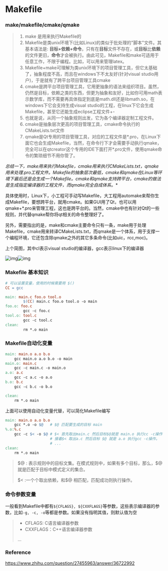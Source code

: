 # Makefile



### make/makefile/cmake/qmake

> 1. make 是用来执行Makefile的
> 2. Makefile是类unix环境下(比如Linux)的类似于批处理的"脚本"文件。其基本语法是: **目标+依赖+命令**，只有在**目标**文件不存在，或**目标**比**依赖**的文件更旧，**命令**才会被执行。由此可见，Makefile和make可适用于任意工作，不限于编程。比如，可以用来管理latex。
> 3. Makefile+make可理解为类unix环境下的项目管理工具，但它太基础了，抽象程度不高，而且在windows下不太友好(针对visual studio用户)，于是就有了跨平台项目管理工具cmake
> 4. cmake是跨平台项目管理工具，它用更抽象的语法来组织项目。虽然，仍然是目标，依赖之类的东西，但更为抽象和友好，比如你可用math表示数学库，而不需要再具体指定到底是math.dll还是libmath.so，在windows下它会支持生成visual studio的工程，在linux下它会生成Makefile，甚至它还能生成eclipse工程文件+-
> 4. 也就是说，从同一个抽象规则出发，它为各个编译器定制工程文件。
> 5. cmake是抽象层次更高的项目管理工具，cmake命令执行的CMakeLists.txt文件
> 6. qmake是Qt专用的项目管理工具，对应的工程文件是*.pro，在Linux下面它也会生成Makefile，当然，在命令行下才会需要手动执行qmake，完全可以在qtcreator这个专用的IDE下面打开*.pro文件，使用qmake命令的繁琐细节不用你管了。

**总结一下，make用来执行Makefile，cmake用来执行CMakeLists.txt，qmake用来处理*.pro工程文件。Makefile的抽象层次最低，cmake和qmake在Linux等环境下最后还是会生成一个Makefile。cmake和qmake支持跨平台，cmake的做法是生成指定编译器的工程文件，而qmake完全自成体系。**

具体使用时，Linux下，小工程可手动写Makefile，大工程用automake来帮你生成Makefile，要想跨平台，就用cmake。如果GUI用了Qt，也可以用qmake+*.pro来管理工程，这也是跨平台的。当然，cmake中也有针对Qt的一些规则，并代替qmake帮你将qt相关的命令整理好了。

另外，需要指出的是，make和cmake主要命令只有一条，make用于处理Makefile，cmake用来转译CMakeLists.txt，而qmake是一个体系，用于支撑一个编程环境，它还包含除qmake之外的其它多条命令(比如uic，rcc,moc)。

上个简图，其中cl表示visual studio的编译器，gcc表示linux下的编译器

![img](assets/Makefile/f57298cefba18fca5f31b8762f01d933_hd.jpg)![img](assets/Makefile/f57298cefba18fca5f31b8762f01d933_r.jpg)



### Makefile 基本知识

```makefile
# 可以设置变量，使用的时候需要用 $()
CC = gcc

main: main.c foo.o tool.o
        $(CC) main.c foo.o tool.o -o main
foo.o: foo.c
        gcc -c foo.c
tool.o: tool.c
        gcc -c tool.c
clean:
        rm *.o main

```



### Makefile自动化变量

```makefile
main: main.o a.o b.o
	gcc main.o a.o b.o -o main
main.o: main.c
	gcc -c main.c -o main.o
a.o: a.c
	gcc -c a.c -o a.o
b.o: b.c
	gcc -c b.c -o b.o

clean:
	rm *.o main
```

上面可以使用自动化变量代替，可以简化Makefile编写

```makefile
main: main.o a.o b.o
	gcc *.o -o $@	# $@ 匹配要生成的目标 main
%.o:%.c
	gcc -c $< -o $@ # $< 首先取出main.c 然后目标$@就是 main.o 执行cc -c操作
					# 接着$< 取出a.c 然后目标 $@ 就是 a.o 执行gcc -c操作。
					# ...
clean:
	rm *.o main
```

> $@ : 表示规则中的目标文集。在模式规则中，如果有多个目标，那么，​\$@ 就是匹配于目标中模式定义的集合。
>
> \$< :一个个取出依赖，和\$@ 相匹配，匹配成功则执行操作。



### 命令参数变量

一般看到Makefile中都有`${CFLAGS}, ${CXXFLAGS}`等参数，这些表示编译器的参数，比如`-g, -c, -o`等都是参数。如果没有指明其值，则默认值为空

> * CFLAGS:  C语言编译器参数
> * CXXFLAGS：C++语言编译器参数
>
> ...



### Reference

https://www.zhihu.com/question/27455963/answer/36722992
